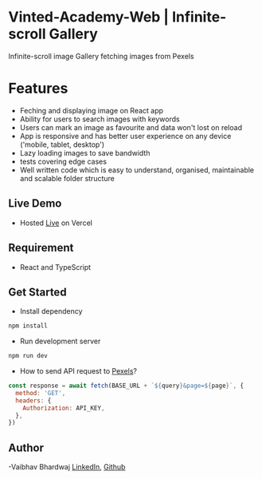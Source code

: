 # Vinted-Academy-Web | Infinite-scroll Gallery

Infinite-scroll image Gallery fetching images from Pexels

# Features

- Feching and displaying image on React app
- Ability for users to search images with keywords
- Users can mark an image as favourite and data won't lost on reload
- App is responsive and has better user experience on any device ('mobile, tablet, desktop')
- Lazy loading images to save bandwidth
- tests covering edge cases
- Well written code which is easy to understand, organised, maintainable and scalable folder structure

## Live Demo

- Hosted [Live](https://image-gallery-three-gules.vercel.app/) on Vercel

## Requirement

- React and TypeScript

## Get Started

- Install dependency

```bash
npm install
```

- Run development server

```bash
npm run dev
```

- How to send API request to [Pexels](https://www.pexels.com/api)?

```js
const response = await fetch(BASE_URL + `${query}&page=${page}`, {
  method: 'GET',
  headers: {
    Authorization: API_KEY,
  },
})
```

## Author

-Vaibhav Bhardwaj [LinkedIn](https://www.linkedin.com/in/vaibhav1947/), [Github](https://github.com/vaibhavbhardwaj201/)
